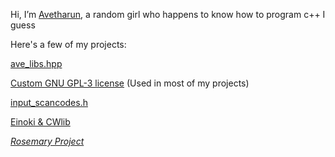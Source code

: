Hi, I’m [Avetharun](https://github.com/avetharun), a random girl who happens to know how to program c++ I guess

Here's a few of my projects:

[ave_libs.hpp](https://github.com/avetharun/avetharun/blob/main/ave_libs.hpp)

[Custom GNU GPL-3 license](https://github.com/avetharun/avetharun/blob/main/gnu_gpl_3_a_LICENSE)
(Used in most of my projects)

[input_scancodes.h](https://github.com/avetharun/avetharun/blob/main/input_scancodes.h)

[Einoki & CWlib](https://github.com/avetharun/astra-game)

[*Rosemary Project*](https://github.com/avetharun/rosemary-project-native)
